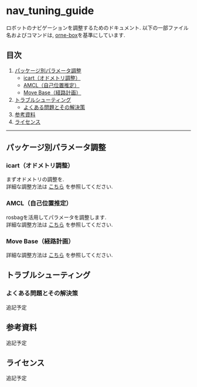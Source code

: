 # nav_tuning_guide
ロボットのナビゲーションを調整するためのドキュメント. 以下の一部ファイル名およびコマンドは, [orne-box](https://github.com/open-rdc/orne-box)を基準にしています.

## 目次

1. [パッケージ別パラメータ調整](#パッケージ別パラメータ調整)  
   - [icart（オドメトリ調整）](./icart) 
   - [AMCL（自己位置推定）](./amcl)  
   - [Move Base（経路計画）](./move_base)  
2. [トラブルシューティング](#トラブルシューティング)  
   - [よくある問題とその解決策](#よくある問題とその解決策)  
3. [参考資料](#参考資料)  
4. [ライセンス](#ライセンス)  

---

## パッケージ別パラメータ調整
### icart（オドメトリ調整）
まずオドメトリの調整を.  
詳細な調整方法は [こちら](./icart) を参照してください. 

### AMCL（自己位置推定）
rosbagを活用してパラメータを調整します.  
詳細な調整方法は [こちら](./amcl) を参照してください. 

### Move Base（経路計画）

詳細な調整方法は [こちら](./move_base) を参照してください. 

## トラブルシューティング
### よくある問題とその解決策
追記予定

## 参考資料
追記予定

## ライセンス
追記予定